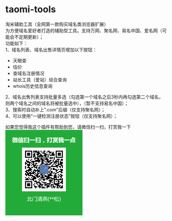 ﻿# taomi-tools  
淘米辅助工具（全网第一款购买域名类浏览器扩展）  
为方便域名爱好者打造的辅助型工具。支持万网、聚名网、易名中国、爱名网（可能会不定期更新）；  
功能如下：    
1、域名列表、域名出售详情页增加以下按钮：
- 天眼查  
- 估价  
- 查域名注册情况  
- 站长工具（爱站）综合查询
- whois历史信息查询  

2、域名出售列表支持批量多选（勾选第一个域名之后3秒内再勾选第二个域名，则两个域名之间的域名将被批量选中），（暂不支持易名中国）；  
3、搜索时自动补上".com"后缀（仅支持聚名网）；    
4、可以使用“一键检测注册状态”按钮（仅支持聚名网）；  

如果您觉得我这个插件有帮助到您，请微信扫一扫，打赏我一下  
![微信扫一扫，赞赏我一下](https://raw.githubusercontent.com/bmqy/taomi-tools/master/images/weixinpay.png)
